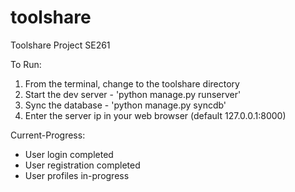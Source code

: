 toolshare
=========

Toolshare Project SE261

To Run:
1. From the terminal, change to the toolshare directory
2. Start the dev server - 'python manage.py runserver'
3. Sync the database - 'python manage.py syncdb'
4. Enter the server ip in your web browser (default 127.0.0.1:8000) 

Current-Progress:
- User login completed
- User registration completed
- User profiles in-progress

